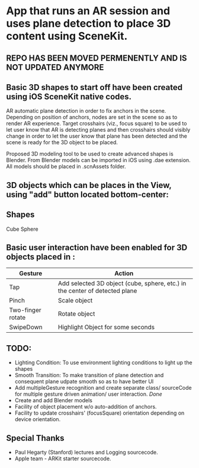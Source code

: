 # App that runs an AR session and uses plane detection to place 3D content using SceneKit.  

## REPO HAS BEEN MOVED PERMENENTLY AND IS NOT UPDATED ANYMORE
## Basic 3D shapes to start off have been created using iOS SceneKit native codes. 

AR automatic plane detection in order to fix anchors in the scene. Depending on position of anchors, nodes are set in the scene so as to render AR experience. Target crosshairs (viz., focus square) to be used to let user know that AR is detecting planes and then crosshairs should visibly change in order to let the user know that plane has been detected and the scene is ready for the 3D object to be placed.

Proposed 3D modeling tool to be used to create advanced shapes is Blender. From Blender models can be imported in iOS using .dae extension. All models should be placed in .scnAssets folder.

## 3D objects which can be places in the View, using "add" button located bottom-center:

Shapes
------------
Cube
Sphere

## Basic user interaction have been enabled for 3D objects placed in :

Gesture | Action
------------ | -------------
Tap | Add selected 3D object (cube, sphere, etc.) in the center of detected plane 
Pinch | Scale object
Two-finger rotate | Rotate object
SwipeDown | Highlight Object for some seconds

## TODO:
* Lighting Condition: To use environment lighting conditions to light up the shapes
* Smooth Transition: To make transition of plane detection and consequent plane udpate smooth so as to have better UI
* Add multipleGesture recognition and create separate class/ sourceCode for multiple gesture driven animation/ user interaction. *Done*
* Create and add Blender models
* Facility of object placement w/o auto-addition of anchors.
* Facility to update crosshairs' (focusSquare) orientation depending on device orientation.

## Special Thanks
* Paul Hegarty (Stanford) lectures and Logging sourcecode.
* Apple team - ARKit starter sourcecode.
